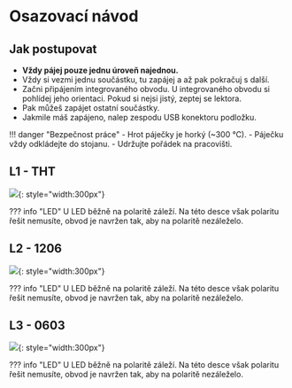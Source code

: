 # Osazovací návod

## Jak postupovat

- **Vždy pájej pouze jednu úroveň najednou.**
- Vždy si vezmi jednu součástku, tu zapájej a až pak pokračuj s další.
- Začni připájením integrovaného obvodu.
	U integrovaného obvodu si pohlídej jeho orientaci. Pokud si nejsi jistý, zeptej se lektora.
- Pak můžeš zapájet ostatní součástky.
- Jakmile máš zapájeno, nalep zespodu USB konektoru podložku.

!!! danger "Bezpečnost práce"
	- Hrot páječky je horký (~300 °C).
	- Páječku vždy odkládejte do stojanu.
	- Udržujte pořádek na pracovišti.


## L1 - THT

![](/media/solderingChallenge-L1.png){: style="width:300px"}

??? info "LED"
	U LED běžně na polaritě záleží. Na této desce však polaritu řešit nemusíte, obvod je navržen tak, aby na polaritě nezáleželo.

## L2 - 1206
![](/media/solderingChallenge-L2.png){: style="width:300px"}

??? info "LED"
	U LED běžně na polaritě záleží. Na této desce však polaritu řešit nemusíte, obvod je navržen tak, aby na polaritě nezáleželo.


## L3 - 0603
![](/media/solderingChallenge-L3.png){: style="width:300px"}

??? info "LED"
	U LED běžně na polaritě záleží. Na této desce však polaritu řešit nemusíte, obvod je navržen tak, aby na polaritě nezáleželo.

